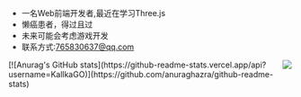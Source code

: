 - 一名Web前端开发者,最近在学习Three.js
- 懒癌患者，得过且过
- 未来可能会考虑游戏开发
- 联系方式:765830637@qq.com
<img align="right" src="https://github-readme-stats.vercel.app/api/top-langs/?username=KallkaGO&layout=compact）" />
[![Anurag's GitHub stats](https://github-readme-stats.vercel.app/api?username=KallkaGO)](https://github.com/anuraghazra/github-readme-stats)



